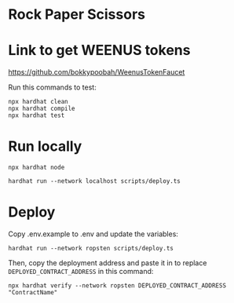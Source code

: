 # Rock Paper Scissors

# Link to get WEENUS tokens

https://github.com/bokkypoobah/WeenusTokenFaucet

Run this commands to test:

```shell
npx hardhat clean
npx hardhat compile
npx hardhat test
```

# Run locally

```shell
npx hardhat node
```

```shell
hardhat run --network localhost scripts/deploy.ts
```

# Deploy

Copy .env.example to .env and update the variables:

```shell
hardhat run --network ropsten scripts/deploy.ts
```

Then, copy the deployment address and paste it in to replace `DEPLOYED_CONTRACT_ADDRESS` in this command:

```shell
npx hardhat verify --network ropsten DEPLOYED_CONTRACT_ADDRESS "ContractName"
```
